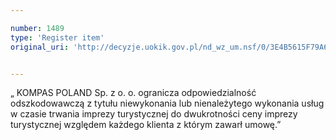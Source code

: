 ```yaml
---

number: 1489
type: 'Register item'
original_uri: 'http://decyzje.uokik.gov.pl/nd_wz_um.nsf/0/3E4B5615F79A673DC12574B2002BAB0C?OpenDocument'


---
```


„ KOMPAS POLAND Sp. z o. o. ogranicza odpowiedzialność odszkodowawczą z tytułu niewykonania lub nienależytego wykonania usług w czasie trwania imprezy turystycznej do dwukrotności ceny imprezy turystycznej względem każdego klienta z którym zawarł umowę.”
